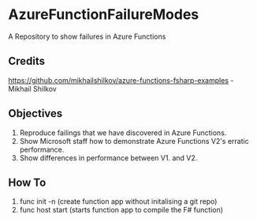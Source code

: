 # AzureFunctionFailureModes
A Repository to show failures in Azure Functions

## Credits
https://github.com/mikhailshilkov/azure-functions-fsharp-examples - Mikhail Shilkov

## Objectives

1. Reproduce failings that we have discovered in Azure Functions.
1. Show Microsoft staff how to demonstrate Azure Functions V2's erratic performance.
1. Show differences in performance between V1. and V2.




## How To

1. func init -n (create function app without initalising a git repo)
1. func host start (starts function app to compile the F# function)
